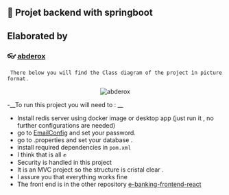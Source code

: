 ## :pushpin: Projet backend with springboot

## Elaborated by

### :eyeglasses: [abderox](https://github.com/abderox/)


```  There below you will find the Class diagram of the project ìn picture format. ```
<p align="center"> <img src="https://github.com/NaciriAli/Projet-PFA-Backend/blob/main/ProjetBackend.png" alt="abderox" /> </p>

-__To run this project you will need to : __
  - Install redis server using docker image or desktop app (just run it , no further configurations are needed)
  - go to [EmailConfig](https://github.com/abderox/e-banking-backend-spring-boot/blob/master/src/main/java/com/adria/projetbackend/config/EmailConfig.java) and set your password. 
  - go to .properties and set your database .
  - install required  dependencies in ```pom.xml``` 
  - I think that is all ✊
  - Security is handled in this project 
  - It is an MVC project so the structure is cristal clear .
  - I assure you that everything works fine 
  - The front end is in the other repository [e-banking-frontend-react](https://github.com/abderox/se-banking-frontend-react)

